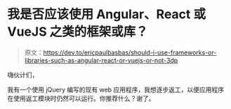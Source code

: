# 我是否应该使用 Angular、React 或 VueJS 之类的框架或库？

> 原文：<https://dev.to/ericpaulbasbas/should-i-use-frameworks-or-libraries-such-as-angular-react-or-vuejs-or-not-3dp>

嗨伙计们，

我有一个使用 jQuery 编写的现有 web 应用程序，我想逐步返工，以便应用程序在使用返工模块时仍然可以运行。你推荐什么？谢了。